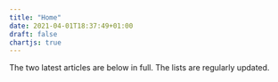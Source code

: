 ```yaml
---
title: "Home"
date: 2021-04-01T18:37:49+01:00
draft: false
chartjs: true
---
```


The two latest articles are below in full. The lists are regularly updated.


